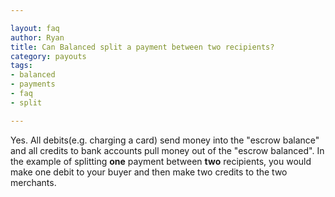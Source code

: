 ```yaml
---

layout: faq
author: Ryan
title: Can Balanced split a payment between two recipients?
category: payouts
tags:
- balanced
- payments
- faq
- split

---
```


Yes. All debits(e.g. charging a card) send money into the "escrow balance" and all credits to bank accounts pull money out of the "escrow balanced". In the example of splitting **one** payment between **two** recipients, you would make one debit to your buyer and then make two credits to the two merchants.
